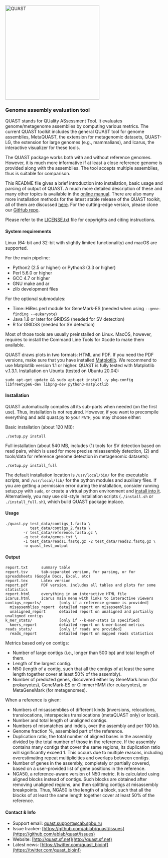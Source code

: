 <img src="quast_libs/html_saver/static/img/quast_logo_black.png" width="300" title="QUAST">

### Genome assembly evaluation tool

QUAST stands for QUality ASsessment Tool. It evaluates genome/metagenome assemblies by computing various metrics.
The current QUAST toolkit includes the general QUAST tool for genome assemblies, 
MetaQUAST, the extension for metagenomic datasets, 
QUAST-LG, the extension for large genomes (e.g., mammalians), and Icarus, the interactive visualizer for these tools.

The QUAST package works both with and without reference genomes. 
However, it is much more informative if at least a close reference genome is provided along with the assemblies.
The tool accepts multiple assemblies, thus is suitable for comparison.

This README file gives a brief introduction into installation, basic usage and parsing of output of QUAST. 
A much more detailed description of these and many other topics is available in the
[online manual](http://quast.sf.net/manual.html). 
There are also many more installation methods for the latest stable release of the QUAST toolkit, 
all of them are discussed [here](http://quast.sf.net/install.html). For the cutting-edge version, 
please clone our [GitHub repo](https://github.com/ablab/quast).

Please refer to the [LICENSE.txt](http://quast.sf.net/docs/LICENSE.txt) file for copyrights and citing instructions.

#### System requirements

Linux (64-bit and 32-bit with slightly limited functionality) and macOS are supported.

For the main pipeline:
- Python2 (2.5 or higher) or Python3 (3.3 or higher)
- Perl 5.6.0 or higher
- GCC 4.7 or higher
- GNU make and ar
- zlib development files

For the optional submodules:
- Time::HiRes perl module for GeneMark-ES (needed when using `--gene-finding --eukaryote`)
- Java 1.8 or later for GRIDSS (needed for SV detection)
- R for GRIDSS (needed for SV detection)

Most of those tools are usually preinstalled on Linux. MacOS, however, requires to install
the Command Line Tools for Xcode to make them available. 

QUAST draws plots in two formats: HTML and PDF. If you need the PDF versions, make sure that you have installed 
[Matplotlib](https://matplotlib.org/). We recommend to use Matplotlib version 1.1 or higher. QUAST is fully tested with Matplotlib v.1.3.1.
Installation on Ubuntu (tested on Ubuntu 20.04):

    sudo apt-get update && sudo apt-get install -y pkg-config libfreetype6-dev libpng-dev python3-matplotlib

#### Installation

QUAST automatically compiles all its sub-parts when needed (on the first use). 
Thus, installation is not required. However, if you want to precompile everything and add quast.py to your `PATH`, you may choose either:

Basic installation (about 120 MB):

    ./setup.py install

Full installation (about 540 MB, includes (1) tools for SV detection based on read pairs, which is used for more precise misassembly detection, 
(2) and tools/data for reference genome detection in metagenomic datasets):

    ./setup.py install_full

The default installation location is `/usr/local/bin/` for the executable scripts, and `/usr/local/lib/` for 
the python modules and auxiliary files. If you are getting a permission error during the installation, consider running setup.py with
`sudo`, or create a virtual python environment and [install into it](http://docs.python-guide.org/en/latest/dev/virtualenvs/). 
Alternatively, you may use old-style installation scripts (`./install.sh` or `./install_full.sh`), which build QUAST package inplace.

#### Usage

    ./quast.py test_data/contigs_1.fasta \
               test_data/contigs_2.fasta \
            -r test_data/reference.fasta.gz \
            -g test_data/genes.txt \
            -1 test_data/reads1.fastq.gz -2 test_data/reads2.fastq.gz \
            -o quast_test_output

#### Output

    report.txt      summary table
    report.tsv      tab-separated version, for parsing, or for spreadsheets (Google Docs, Excel, etc)  
    report.tex      Latex version
    report.pdf      PDF version, includes all tables and plots for some statistics
    report.html     everything in an interactive HTML file
    icarus.html     Icarus main menu with links to interactive viewers
    contigs_reports/        [only if a reference genome is provided]
      misassemblies_report  detailed report on misassemblies
      unaligned_report      detailed report on unaligned and partially unaligned contigs
    k_mer_stats/            [only if --k-mer-stats is specified]
      kmers_report          detailed report on k-mer-based metrics
    reads_stats/            [only if reads are provided]
      reads_report          detailed report on mapped reads statistics

Metrics based only on contigs:

* Number of large contigs (i.e., longer than 500 bp) and total length of them.  
* Length of the largest contig.  
* N50 (length of a contig, such that all the contigs of at least the same length together cover at least 50% of the assembly).
* Number of predicted genes, discovered either by GeneMark.hmm (for prokaryotes), GeneMark-ES or GlimmerHMM (for eukaryotes), 
or MetaGeneMark (for metagenomes).

When a reference is given:

* Numbers of misassemblies of different kinds (inversions, relocations, translocations, interspecies translocations (metaQUAST only) or local).
* Number and total length of unaligned contigs.  
* Numbers of mismatches and indels, over the assembly and per 100 kb.  
* Genome fraction %, assembled part of the reference.  
* Duplication ratio, the total number of aligned bases in the assembly divided by the total number of those in the reference. 
If the assembly contains many contigs that cover the same regions, its duplication ratio will significantly exceed 1. 
This occurs due to multiple reasons, including overestimating repeat multiplicities and overlaps between contigs.  
* Number of genes in the assembly, completely or partially covered, based on a user-provided list of gene positions in the reference.  
* NGA50, a reference-aware version of N50 metric. It is calculated using aligned blocks instead of contigs. 
Such blocks are obtained after removing unaligned regions, and then splitting contigs at misassembly breakpoints. 
Thus, NGA50 is the length of a block, such that all the blocks of at least the same length together cover at least 50% of the reference.  


#### Contact & Info 

* Support email: [quast.support@cab.spbu.ru](quast.support@cab.spbu.ru)
* Issue tracker: [https://github.com/ablab/quast/issues](https://github.com/ablab/quast/issues)
* Website: [http://quast.sf.net](http://quast.sf.net)
* Latest news: [https://twitter.com/quast_bioinf](https://twitter.com/quast_bioinf)
    
